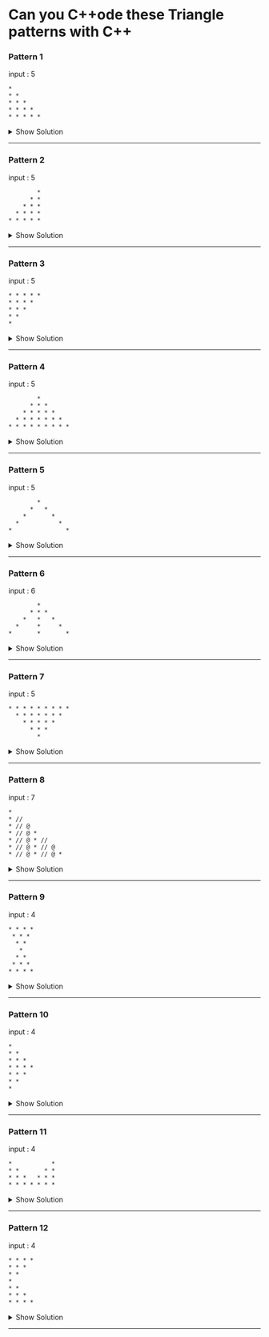 # Can you C++ode these Triangle patterns with C++


### Pattern 1

input : 5
```
*
* *
* * *
* * * *
* * * * *
```

<details> <summary>Show Solution</summary>

Solution by : [@your_name](github_account_url)

```C++
#include <iostream>
using namespace std;
int main()
{
    int i, j;
    for (i = 0; i < 5; i++)
    {
        for (j = 0; j <= i; j++)
        {
            cout << " * ";
        }
        cout << "\n";
    }
}
```
</details>

---

### Pattern 2

input : 5
```
        *
      * *
    * * *
  * * * *
* * * * *

```

<details> <summary>Show Solution</summary>  

Solution by : [@your_name](github_account_url)

```C++
#include <iostream>
using namespace std;
int main()
{
    int i = 0, j = 0;

    for (i = 1; i <= 5; i++)
    {
        // Print spaces
        for (j = i; j < 5; j++)
        {
            cout << "  ";
        }
        // Print star
        for (j = 1; j <= i; j++)
        {
            cout << "* ";
        }
        // Print new line
        cout << "\n";
    }
}
```
</details>

---

### Pattern 3

input : 5
```
* * * * *
* * * *
* * *
* *
*
```

<details> <summary>Show Solution</summary>  

Solution by : [@your_name](github_accccount_url)

```C++
#include <iostream>
using namespace std;
int main()
{
    int i = 0, j = 0;

    for (i = 1; i <= 5; i++)
    {
        for (j = i; j <= 5; j++)
        {
            cout << " *";
        }

        // Print new line
        cout << "\n";
    }
}
```
</details>

---

### Pattern 4

input : 5
```
        *
      * * *
    * * * * *
  * * * * * * *
* * * * * * * * *
```

<details> <summary>Show Solution</summary>  

Solution by : [@your_name](github_account_url)

```C++

#include <iostream>
using namespace std;

int main()
{
    int n = 5;

    // loop for line number of lines
    for (int i = 1; i <= n; i++)
    {
        // loop to print leading spaces in each line
        for (int space = 0; space <= n - i; space++)
        {
            cout << "   ";
        }

        // loop to print *
        for (int j = 1; j <= i * 2 - 1; j++)
        {
            cout << " * ";
        }

        cout << "\n";
    }

    return 0;
}
```
</details>

---

### Pattern 5

input : 5
```
        *
      *   *
    *       *
  *           *
*               *
```

<details> <summary>Show Solution</summary>  

Solution by : [@your_name](github_account_url)

```C++
#include <iostream>
using namespace std;

int main()
{
    int n = 5;
    // loop for line number of lines
    for (int i = 1; i <= n; i++)
    {
        // loop to print leading spaces in each line
        for (int space = 0; space <= n - i; space++)
        {
            cout << "   ";
        }
        for (int j = 1; j <= i * 2 - 1; j++)
        {

            if (j == 1 || (j == i * 2 - 1))
            {
                cout << " * ";
            }
            else
            {
                cout << "   ";
            }
        }

        cout << "\n";
    }

    return 0;
}

```
</details>

---

### Pattern 6

input : 6
```
        *
      * * *
    *   *   *
  *     *     *
*       *       *
```

<details> <summary>Show Solution</summary>  

Solution by : [@your_name](github_account_url)

```C++
#include <iostream>
using namespace std;

int main()
{
    int n = 5;
    // loop for line number of lines
    for (int i = 1; i <= n; i++)
    {
        // loop to print leading spaces in each line
        for (int space = 0; space <= n - i; space++)
        {
            cout << "   ";
        }
        for (int j = 1; j <= i * 2 - 1; j++)
        {

            if (j == 1 || (j == i * 2 - 1) || j == i)
            {
                cout << " * ";
            }
            else
            {
                cout << "   ";
            }
        }

        cout << "\n";
    }

    return 0;
}
```
</details>

---

### Pattern 7

input : 5
```
* * * * * * * * *
  * * * * * * *
    * * * * *
      * * *
        *
```

<details> <summary>Show Solution</summary>  

Solution by : [@your_name](github_account_url)

```C++

#include <iostream>
using namespace std; // include stdio.h

int main()
{
    int n = 5;

    // loop for line number of lines
    for (int i = n; i >= 1; i--)
    {
        // loop to print leading spaces in each line
        for (int space = n - i; space >= 1; space--)
        {
            cout << "   ";
        }

        // loop to print *
        for (int j = i * 2 - 1; j >= 1; j--)
        {
            cout << " * ";
        }

        cout << "\n";
    }

    return 0;
}
```
</details>

---

### Pattern 8

input : 7
```
*
* //
* // @
* // @ *
* // @ * //
* // @ * // @
* // @ * // @ *
```

<details> <summary>Show Solution</summary>  

Solution by : [@your_name](github_account_url)

```C++

```
</details>

---

### Pattern 9

input : 4
```
* * * *
 * * *
  * *
   *
  * *
 * * *
* * * *
```

<details> <summary>Show Solution</summary>  

Solution by : [@your_name](github_account_url)

```C++
// your solution here
```
</details>

---

### Pattern 10

input : 4
```
*
* *
* * *
* * * *
* * *
* *
*
```

<details> <summary>Show Solution</summary>  

Solution by : [@your_name](github_account_url)

```C++
// your solution here
```
</details>

---

### Pattern 11

input : 4
```
*           *
* *       * *
* * *   * * *
* * * * * * *
```

<details> <summary>Show Solution</summary>  

Solution by : [@your_name](github_account_url)

```C++
// your solution here
```
</details>

---

### Pattern 12

input : 4
```
* * * *
* * *
* *
*
* *
* * *
* * * *
```

<details> <summary>Show Solution</summary>  

Solution by : [@your_name](github_account_url)

```C++
// your solution here
```
</details>

---
